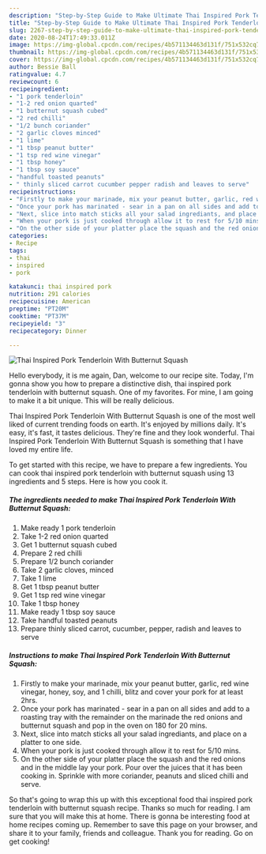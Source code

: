 ```yaml
---
description: "Step-by-Step Guide to Make Ultimate Thai Inspired Pork Tenderloin With Butternut Squash"
title: "Step-by-Step Guide to Make Ultimate Thai Inspired Pork Tenderloin With Butternut Squash"
slug: 2267-step-by-step-guide-to-make-ultimate-thai-inspired-pork-tenderloin-with-butternut-squash
date: 2020-08-24T17:49:33.011Z
image: https://img-global.cpcdn.com/recipes/4b571134463d131f/751x532cq70/thai-inspired-pork-tenderloin-with-butternut-squash-recipe-main-photo.jpg
thumbnail: https://img-global.cpcdn.com/recipes/4b571134463d131f/751x532cq70/thai-inspired-pork-tenderloin-with-butternut-squash-recipe-main-photo.jpg
cover: https://img-global.cpcdn.com/recipes/4b571134463d131f/751x532cq70/thai-inspired-pork-tenderloin-with-butternut-squash-recipe-main-photo.jpg
author: Bessie Ball
ratingvalue: 4.7
reviewcount: 6
recipeingredient:
- "1 pork tenderloin"
- "1-2 red onion quarted"
- "1 butternut squash cubed"
- "2 red chilli"
- "1/2 bunch coriander"
- "2 garlic cloves minced"
- "1 lime"
- "1 tbsp peanut butter"
- "1 tsp red wine vinegar"
- "1 tbsp honey"
- "1 tbsp soy sauce"
- "handful toasted peanuts"
- " thinly sliced carrot cucumber pepper radish and leaves to serve"
recipeinstructions:
- "Firstly to make your marinade, mix your peanut butter, garlic, red wine vinegar, honey, soy, and 1 chilli, blitz and cover your pork for at least 2hrs."
- "Once your pork has marinated - sear in a pan on all sides and add to a roasting tray with the remainder on the marinade the red onions and butternut squash and pop in the oven on 180 for 20 mins."
- "Next, slice into match sticks all your salad ingrediants, and place on a platter to one side."
- "When your pork is just cooked through allow it to rest for 5/10 mins."
- "On the other side of your platter place the squash and the red onions and in the middle lay your pork. Pour over the juices that it has been cooking in. Sprinkle with more coriander, peanuts and sliced chilli and serve."
categories:
- Recipe
tags:
- thai
- inspired
- pork

katakunci: thai inspired pork 
nutrition: 291 calories
recipecuisine: American
preptime: "PT20M"
cooktime: "PT37M"
recipeyield: "3"
recipecategory: Dinner

---
```



![Thai Inspired Pork Tenderloin With Butternut Squash](https://img-global.cpcdn.com/recipes/4b571134463d131f/751x532cq70/thai-inspired-pork-tenderloin-with-butternut-squash-recipe-main-photo.jpg)

Hello everybody, it is me again, Dan, welcome to our recipe site. Today, I'm gonna show you how to prepare a distinctive dish, thai inspired pork tenderloin with butternut squash. One of my favorites. For mine, I am going to make it a bit unique. This will be really delicious.



Thai Inspired Pork Tenderloin With Butternut Squash is one of the most well liked of current trending foods on earth. It's enjoyed by millions daily. It's easy, it's fast, it tastes delicious. They're fine and they look wonderful. Thai Inspired Pork Tenderloin With Butternut Squash is something that I have loved my entire life.


To get started with this recipe, we have to prepare a few ingredients. You can cook thai inspired pork tenderloin with butternut squash using 13 ingredients and 5 steps. Here is how you cook it.

<!--inarticleads1-->

##### The ingredients needed to make Thai Inspired Pork Tenderloin With Butternut Squash:

1. Make ready 1 pork tenderloin
1. Take 1-2 red onion quarted
1. Get 1 butternut squash cubed
1. Prepare 2 red chilli
1. Prepare 1/2 bunch coriander
1. Take 2 garlic cloves, minced
1. Take 1 lime
1. Get 1 tbsp peanut butter
1. Get 1 tsp red wine vinegar
1. Take 1 tbsp honey
1. Make ready 1 tbsp soy sauce
1. Take handful toasted peanuts
1. Prepare  thinly sliced carrot, cucumber, pepper, radish and leaves to serve




<!--inarticleads2-->

##### Instructions to make Thai Inspired Pork Tenderloin With Butternut Squash:

1. Firstly to make your marinade, mix your peanut butter, garlic, red wine vinegar, honey, soy, and 1 chilli, blitz and cover your pork for at least 2hrs.
1. Once your pork has marinated - sear in a pan on all sides and add to a roasting tray with the remainder on the marinade the red onions and butternut squash and pop in the oven on 180 for 20 mins.
1. Next, slice into match sticks all your salad ingrediants, and place on a platter to one side.
1. When your pork is just cooked through allow it to rest for 5/10 mins.
1. On the other side of your platter place the squash and the red onions and in the middle lay your pork. Pour over the juices that it has been cooking in. Sprinkle with more coriander, peanuts and sliced chilli and serve.




So that's going to wrap this up with this exceptional food thai inspired pork tenderloin with butternut squash recipe. Thanks so much for reading. I am sure that you will make this at home. There is gonna be interesting food at home recipes coming up. Remember to save this page on your browser, and share it to your family, friends and colleague. Thank you for reading. Go on get cooking!
